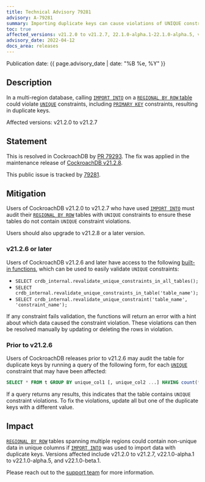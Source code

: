 ```yaml
---
title: Technical Advisory 79281
advisory: A-79281
summary: Importing duplicate keys can cause violations of UNIQUE constraints
toc: true
affected_versions: v21.2.0 to v21.2.7, 22.1.0-alpha.1-22.1.0-alpha.5, v22.1.0-beta.1.
advisory_date: 2022-04-12
docs_area: releases
---
```


Publication date: {{ page.advisory_date | date: "%B %e, %Y" }}

## Description

In a multi-region database, calling [`IMPORT INTO`](https://www.cockroachlabs.com/docs/v22.1/import-into) on a [`REGIONAL BY ROW` table](https://www.cockroachlabs.com/docs/v22.1/regional-tables) could violate [`UNIQUE`](https://www.cockroachlabs.com/docs/v22.1/unique) constraints, including [`PRIMARY KEY`](https://www.cockroachlabs.com/docs/v22.1/primary-key) constraints, resulting in duplicate keys.

Affected versions: v21.2.0 to v21.2.7

## Statement

This is resolved in CockroachDB by [PR 79293](https://github.com/cockroachdb/cockroach/pull/79293).
The fix was applied in the maintenance release of [CockroachDB v21.2.8](https://www.cockroachlabs.com/docs/releases/v21.2#v21-2-8).

This public issue is tracked by [79281](https://github.com/cockroachdb/cockroach/issues/79281).

## Mitigation

Users of CockroachDB v21.2.0 to v21.2.7 who have used [`IMPORT INTO`](https://www.cockroachlabs.com/docs/v22.1/import-into) must audit their [`REGIONAL BY ROW`](https://www.cockroachlabs.com/docs/v22.1/regional-tables) tables with `UNIQUE` constraints to ensure these tables do not contain `UNIQUE` constraint violations.

Users should also upgrade to v21.2.8 or a later version.

### v21.2.6 or later

Users of CockroachDB v21.2.6 and later have access to the following [built-in functions](https://www.cockroachlabs.com/docs/v22.1/functions-and-operators), which can be used to easily validate `UNIQUE` constraints:

- `SELECT crdb_internal.revalidate_unique_constraints_in_all_tables();`
- `SELECT crdb_internal.revalidate_unique_constraints_in_table('table_name');`
- `SELECT crdb_internal.revalidate_unique_constraint('table_name', 'constraint_name');`

If any constraint fails validation, the functions will return an error with a hint about which data caused the constraint violation. These violations can then be resolved manually by updating or deleting the rows in violation.

### Prior to v21.2.6

Users of CockroachDB releases prior to v21.2.6 may audit the table for duplicate keys by running a query of the following form, for each [`UNIQUE`](https://www.cockroachlabs.com/docs/v22.1/unique) constraint that may have been affected:

~~~sql
SELECT * FROM t GROUP BY unique_col1 [, unique_col2 ...] HAVING count(*) > 1;
~~~

If a query returns any results, this indicates that the table contains `UNIQUE` constraint violations. To fix the violations, update all but one of the duplicate keys with a different value.

## Impact

[`REGIONAL BY ROW`](https://www.cockroachlabs.com/docs/v22.1/regional-tables) tables spanning multiple regions could contain non-unique data in unique columns if [`IMPORT INTO`](https://www.cockroachlabs.com/docs/v22.1/import-into) was used to import data with duplicate keys. Versions affected include v21.2.0 to v21.2.7, v22.1.0-alpha.1 to v22.1.0-alpha.5, and v22.1.0-beta.1.

Please reach out to the [support team](https://support.cockroachlabs.com/) for more information.
